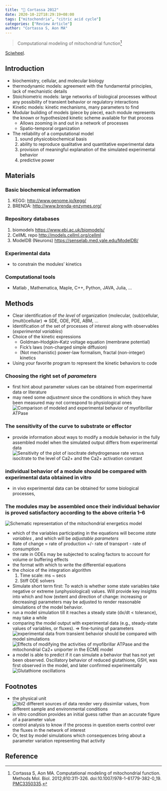 ```yaml
---
title: "📒 Cortassa 2012"
date: 2020-10-22T18:29:19+08:00
tags: ["mitochondria", "citric acid cycle"]
categories: ["Review Article"]
author: "Cortassa S, Aon MA"
---
```


> Computational modeling of mitochondrial function[^Cortassa2012]

[Sciwheel](https://sciwheel.com/work/#/items/5854039).

<!--more-->

## Introduction
* biochemistry, cellular, and molecular biology
* thermodynamic models: agreement with the fundamental principles, lack of mechanistic details
* Stoichiometric models: large networks of biological processes without any possibility of transient behavior or regulatory interactions
* Kinetic models: kinetic mechanisms, many parameters to find
* Modular building of models (piece by piece), each module represents the known or hypothesized kinetic scheme available for that process
    * Allows zooming in and out in a network of processes
    * Spatio-temporal organization
* The reliability of a computational model
    1. sound physicobiochemical basis
    2. ability to reproduce qualitative and quantitative experimental data
    3. provision of meaningful explanation of the simulated experimental behavior
    4. predictive power

## Materials
### Basic biochemical information
1. KEGG: http://www.genome.jp/kegg/
2. BRENDA: http://www.brenda-enzymes.org/

### Repository databases
1. biomodels https://www.ebi.ac.uk/biomodels/
2. CellML repo http://models.cellml.org/cellml
3. ModelDB (Neurons) https://senselab.med.yale.edu/ModelDB/

### Experimental data
* to constrain the modules’ kinetics

### Computational tools
* Matlab , Mathematica, Maple, C++, Python, JAVA, Julia, ...

## Methods
* Clear identification of *the level* of organization (molecular, (sub)cellular, (multi)cellular) => SDE, ODE, PDE, ABM, ...
* Identification of the set of processes of interest along with observables (*experimental variables*)
* Choice of the kinetic expressions
     * Goldman–Hodgkin–Katz voltage equation (membrane potential)
     * Fick’s laws (non-charged simple diffusion)
     * (Not mechanistic) power-law formalism, fractal (non-integer) kinetics
* Using your favorite program to represent the kinetic behaviors to code

### Choosing the right set of *parameters*
* first hint about parameter values can be obtained from experimental data or literature
* may need some *adjustment* since the conditions in which they have been measured may not correspond to physiological ones
![Comparison of modeled and experimental behavior of myofibrillar ATPase](https://www.ncbi.nlm.nih.gov/pmc/articles/PMC3350335/bin/nihms373896f1.jpg)

### The sensitivity of the curve to substrate or effector
* provide information about ways to modify a module behavior in the fully assembled model when the simulated output differs from experimental data
![Sensitivity of the plot of isocitrate dehydrogenase rate versus isocitrate to the level of Ca2+ and the Ca2+ activation constant](https://www.ncbi.nlm.nih.gov/pmc/articles/PMC3350335/bin/nihms373896f2.jpg)

### individual behavior of a module should be compared with experimental data obtained in vitro
* in vivo experimental data can be obtained for some biological processes,

### The modules may be assembled once their individual behavior is proved satisfactory according to the above criteria 1–6
![Schematic representation of the mitochondrial energetics model](https://www.ncbi.nlm.nih.gov/pmc/articles/PMC3350335/bin/nihms373896f3.jpg)
* which of the variables participating in the equations will become *state variables* , and which will be *adjustable parameters*
* Rate of change = rate of production +/- rate of transport - rate of consumption
* the rate in ODEs may be subjected to scaling factors to account for volume or buffering effects
* the format with which to write the differential equations
* the choice of the integration algorithm
    1. Time scale: ms ~ secs
    2. Stiff ODE solvers
* Simulate short term first: To watch is whether some state variables take negative or extreme (unphysiological) values. Will provide key insights into which and how (extent and direction of change: increasing or decreasing) parameters may be adjusted to render reasonable simulations of the model behavior.
* run a model simulation till it reaches a steady state (dx/dt < tolerance), may take a while
* comparing the model output with experimental data (e.g., steady-state values of variables, or fluxes). => fine-tuning of parameters
![experimental data from transient behavior should be compared with model simulations](https://www.ncbi.nlm.nih.gov/pmc/articles/PMC3350335/bin/nihms373896f4.jpg)
![Effects of modifying the activities of myofibrillar ATPase and the mitochondrial Ca2+ uniporter in the ECME model](https://www.ncbi.nlm.nih.gov/pmc/articles/PMC3350335/bin/nihms373896f5.jpg)
* a model is able to predict if it can simulate a behavior that has not yet been observed. Oscillatory behavior of reduced glutathione, GSH, was first observed in the model, and later confirmed experimentally
![Glutathione oscillations](https://www.ncbi.nlm.nih.gov/pmc/articles/PMC3350335/bin/nihms373896f6.jpg)

## Footnotes
* the physical unit
![tbl2 different sources of data render very dissimilar values, from different sample and environmental conditions](https://user-images.githubusercontent.com/40054455/86616785-ee53ab00-bfe8-11ea-8ca2-0fcfbd47966e.png)
* in vitro condition provides an initial guess rather than an accurate figure of a parameter value
* control analysis to know if the process in question exerts control over the fluxes in the network of interest
* Or, test by model simulations which consequences bring about a parameter variation representing that activity

## Reference

[^Cortassa2012]: Cortassa S, Aon MA. Computational modeling of mitochondrial function. Methods Mol. Biol. 2012;810:311-326. doi:10.1007/978-1-61779-382-0_19. [PMC3350335](http://www.ncbi.nlm.nih.gov/pmc/articles/PMC3350335).
